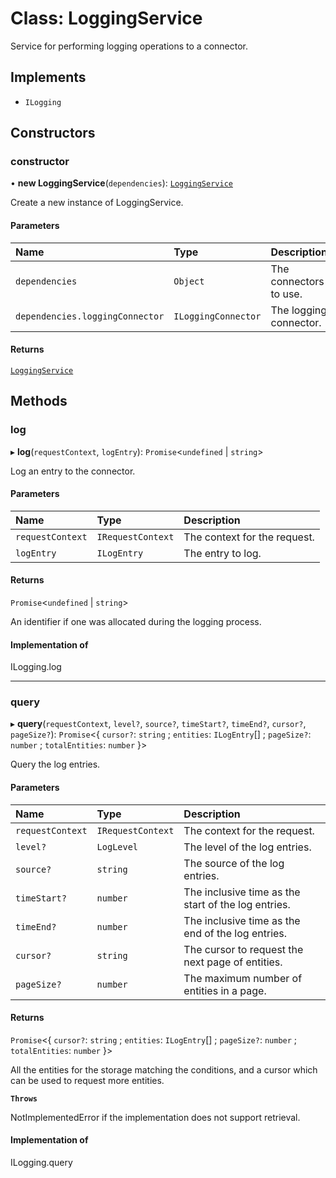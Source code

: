 # Class: LoggingService

Service for performing logging operations to a connector.

## Implements

- `ILogging`

## Constructors

### constructor

• **new LoggingService**(`dependencies`): [`LoggingService`](LoggingService.md)

Create a new instance of LoggingService.

#### Parameters

| Name | Type | Description |
| :------ | :------ | :------ |
| `dependencies` | `Object` | The connectors to use. |
| `dependencies.loggingConnector` | `ILoggingConnector` | The logging connector. |

#### Returns

[`LoggingService`](LoggingService.md)

## Methods

### log

▸ **log**(`requestContext`, `logEntry`): `Promise`\<`undefined` \| `string`\>

Log an entry to the connector.

#### Parameters

| Name | Type | Description |
| :------ | :------ | :------ |
| `requestContext` | `IRequestContext` | The context for the request. |
| `logEntry` | `ILogEntry` | The entry to log. |

#### Returns

`Promise`\<`undefined` \| `string`\>

An identifier if one was allocated during the logging process.

#### Implementation of

ILogging.log

___

### query

▸ **query**(`requestContext`, `level?`, `source?`, `timeStart?`, `timeEnd?`, `cursor?`, `pageSize?`): `Promise`\<\{ `cursor?`: `string` ; `entities`: `ILogEntry`[] ; `pageSize?`: `number` ; `totalEntities`: `number`  }\>

Query the log entries.

#### Parameters

| Name | Type | Description |
| :------ | :------ | :------ |
| `requestContext` | `IRequestContext` | The context for the request. |
| `level?` | `LogLevel` | The level of the log entries. |
| `source?` | `string` | The source of the log entries. |
| `timeStart?` | `number` | The inclusive time as the start of the log entries. |
| `timeEnd?` | `number` | The inclusive time as the end of the log entries. |
| `cursor?` | `string` | The cursor to request the next page of entities. |
| `pageSize?` | `number` | The maximum number of entities in a page. |

#### Returns

`Promise`\<\{ `cursor?`: `string` ; `entities`: `ILogEntry`[] ; `pageSize?`: `number` ; `totalEntities`: `number`  }\>

All the entities for the storage matching the conditions,
and a cursor which can be used to request more entities.

**`Throws`**

NotImplementedError if the implementation does not support retrieval.

#### Implementation of

ILogging.query
